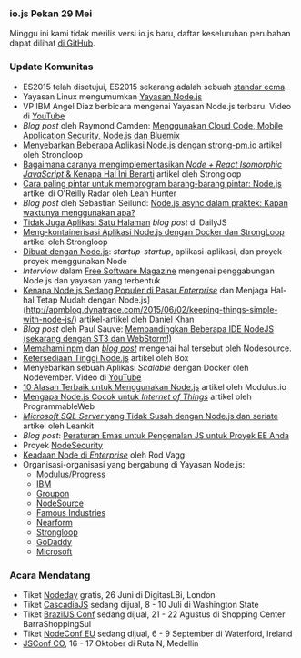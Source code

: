 ### io.js Pekan 29 Mei


Minggu ini kami tidak merilis versi io.js baru, daftar keseluruhan perubahan dapat dilihat [di GitHub](https://github.com/nodejs/io.js/blob/master/CHANGELOG.md).

### Update Komunitas

* ES2015 telah disetujui, ES2015 sekarang adalah sebuah [standar ecma](https://esdiscuss.org/topic/ecmascript-2015-is-now-an-ecma-standard).
* Yayasan Linux mengumumkan [Yayasan Node.js](http://www.linuxfoundation.org/news-media/announcements/2015/06/nodejs-foundation-advances-community-collaboration-announces-new)
* VP IBM Angel Diaz berbicara mengenai Yayasan Node.js terbaru. Video di [YouTube](https://www.youtube.com/watch?v=9iuqi8c91mg&feature=youtu.be)
* *Blog post* oleh Raymond Camden: [Menggunakan Cloud Code, Mobile Application Security, Node.js dan Bluemix](http://www.raymondcamden.com/2015/06/09/using-cloud-code-mobile-application-security-node-js-and-bluemix)
* [Menyebarkan Beberapa Aplikasi Node.js dengan strong-pm.io](https://strongloop.com/strongblog/deploying-multiple-node-js-apps-with-strong-pm-io/) artikel oleh Strongloop
* [Bagaimana caranya mengimplementasikan *Node + React Isomorphic JavaScript* & Kenapa Hal Ini Berarti](https://strongloop.com/strongblog/node-js-react-isomorphic-javascript-why-it-matters/) artikel oleh Strongloop
* [Cara paling pintar untuk memprogram barang-barang pintar: Node.js](http://radar.oreilly.com/2015/06/the-smartest-way-to-program-smart-things-node-js.html) artikel di O'Reilly Radar oleh Leah Hunter
* *Blog post* oleh Sebastian Seilund: [Node.js async dalam praktek: Kapan waktunya menggunakan apa?](http://www.sebastianseilund.com/nodejs-async-in-practice)
* [Tidak Juga Aplikasi Satu Halaman](http://dailyjs.com/2015/06/19/not-really-single-page-apps/) *blog post* di DailyJS
* [Meng-kontainerisasi Aplikasi Node.js dengan Docker dan StrongLoop](https://strongloop.com/strongblog/containerizing-node-js-apps-with-docker-and-strongloop/) artikel oleh Strongloop
* [Dibuat dengan Node.js](http://builtinnode.com/): *startup-startup*, aplikasi-aplikasi, dan proyek-proyek menggunakan Node
* *Interview* dalam [Free Software Magazine](http://www.freesoftwaremagazine.com/articles/interview_mikeal_rogers_nodejs_fork_ended_giant_unifying_step_forward) mengenai penggabungan Node.js dan yayasan yang terbentuk
* [Kenapa Node.js Sedang Populer di Pasar *Enterprise*](http://apmblog.dynatrace.com/2015/04/09/node-js-is-hitting-the-big-time-in-enterprise-markets/) dan Menjaga Hal-hal Tetap Mudah dengan Node.js](http://apmblog.dynatrace.com/2015/06/02/keeping-things-simple-with-node-js/) artikel-artikel oleh Daniel Khan
* *Blog post* oleh Paul Sauve: [Membandingkan Beberapa IDE NodeJS (sekarang dengan ST3 dan WebStorm!)](https://paulb.gd/comparing-nodejs-ides/)
* [Memahami npm](https://unpm.nodesource.com/) dan [*blog post*](https://medium.com/@nodesource/npm-is-massive-2bdd9417591c) mengenai hal tersebut oleh Nodesource.
* [Ketersediaan Tinggi Node.js](https://www.box.com/blog/node-js-high-availability-at-box/) artikel oleh Box
* Menyebarkan sebuah Aplikasi *Scalable* dengan Docker oleh Nodevember. Video di [YouTube](https://www.youtube.com/watch?v=uhNpSWI8MTM)
* [10 Alasan Terbaik untuk Menggunakan Node.js](http://blog.modulus.io/top-10-reasons-to-use-node) artikel oleh Modulus.io
* [Mengapa Node.js Cocok untuk *Internet of Things*](http://www.programmableweb.com/news/why-node.js-ideal-internet-things/analysis/2014/07/31) artikel oleh ProgrammableWeb
* [*Microsoft SQL Server* yang Tidak Susah dengan Node.js dan seriate](http://developer.leankit.com/painless-sql-server-with-nodejs-and-seriate/) artikel oleh Leankit
* *Blog post*: [Peraturan Emas untuk Pengenalan JS untuk Proyek EE Anda](http://blog.upwardsmotion.com/golden-rules-for-js-introduction-to-your-ee-project/)
* Proyek [NodeSecurity](https://nodesecurity.io/)
* [Keadaan Node di *Enterprise*](https://medium.com/@nodesource/the-state-of-node-in-the-enterprise-e513fbc0bdc) oleh Rod Vagg
* Organisasi-organisasi yang bergabung di Yayasan Node.js:
  * [Modulus/Progress](http://blog.modulus.io/modulus-and-progress-software-join-nodejs-foundation)
  * [IBM](https://developer.ibm.com/bluemix/2015/06/16/node-js-foundation-launched/)
  * [Groupon](https://engineering.groupon.com/2015/node-js/groupon-is-proud-to-be-a-part-of-the-new-node-js-foundation/)
  * [NodeSource](https://nodesource.com/blog/nodesource-to-join-the-nodejs-foundation)
  * [Famous Industries](https://blog.famous.org/famous-industries-joins-the-node-foundation/)
  * [Nearform](http://www.nearform.com/nodecrunch/thanks-everybody-making-node-foundation-happen/)
  * [Strongloop](https://strongloop.com/strongblog/announcing-the-node-js-foundation/)
  * [GoDaddy](https://garage.godaddy.com/godaddy/godaddy-supports-the-new-node-js-foundation/)
  * [Microsoft](http://blogs.microsoft.com/firehose/2015/02/11/microsoft-joins-industry-to-create-node-js-foundation/)

### Acara Mendatang

* Tiket [Nodeday](http://nodeday.com) gratis, 26 Juni di DigitasLBi, London
* Tiket [CascadiaJS](http://2015.cascadiajs.com/) sedang dijual, 8 - 10 Juli di Washington State
* Tiket [BrazilJS Conf](http://braziljs.com.br/) sedang dijual, 21 - 22 Agustus di Shopping Center BarraShoppingSul
* Tiket [NodeConf EU](http://nodeconf.eu/) sedang dijual, 6 - 9 September di Waterford, Ireland
* [JSConf CO](http://www.jsconf.co/), 16 - 17 Oktober di Ruta N, Medellin
